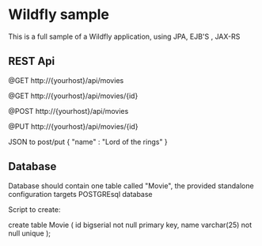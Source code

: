 # Wildfly sample

This is a full sample of a Wildfly application, using JPA, EJB'S , JAX-RS

## REST Api

@GET
http://{yourhost}/api/movies

@GET
http://{yourhost}/api/movies/{id}

@POST
http://{yourhost}/api/movies

@PUT
http://{yourhost}/api/movies/{id}

JSON to post/put
{
    "name" : "Lord of the rings"
}


## Database

Database should contain one table called "Movie", the provided standalone configuration targets POSTGREsql database

Script to create:

create table Movie (
	id bigserial not null primary key,
	name varchar(25) not null unique
);